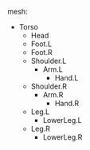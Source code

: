 mesh:
- Torso
  - Head
  - Foot.L
  - Foot.R
  - Shoulder.L
    - Arm.L
      - Hand.L
  - Shoulder.R
    - Arm.R
      - Hand.R
  - Leg.L
    - LowerLeg.L
  - Leg.R
    - LowerLeg.R
